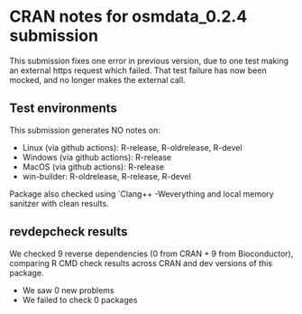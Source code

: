 # CRAN notes for osmdata_0.2.4 submission

This submission fixes one error in previous version, due to one test making an external https request which failed. That test failure has now been mocked, and no longer makes the external call.

## Test environments

This submission generates NO notes on:

* Linux (via github actions): R-release, R-oldrelease, R-devel
* Windows (via github actions): R-release
* MacOS (via github actions): R-release
* win-builder: R-oldrelease, R-release, R-devel

Package also checked using `Clang++ -Weverything and local memory sanitzer with clean results.

## revdepcheck results

We checked 9 reverse dependencies (0 from CRAN + 9 from Bioconductor), comparing R CMD check results across CRAN and dev versions of this package.

 * We saw 0 new problems
 * We failed to check 0 packages
